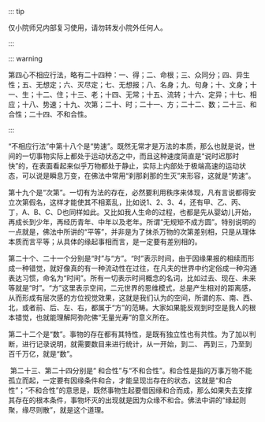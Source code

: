 ::: tip

仅小院师兄内部复习使用，请勿转发小院外任何人。

:::

::: warning

第四心不相应行法，略有二十四种：一、得；二、命根；三、众同分；四、异生性；五、无想定；六、灭尽定；七、无想报；八、名身；九、句身；十、文身；十一、生；十二、住；十三、老；十四、无常；十五、流转；十六、定异；十七、相应；十八、势速；十九、次第；二十、时；二十一、方；二十二、数；二十三、和合性；二十四、不和合性。

:::

​         “不相应行法”中第十八个是“势速”。既然无常才是万法的本质，那么也就是说，世间的一切事物实际上都处于运动状态之中，而且这种速度简直是“说时迟那时快”的，在表面看起来似乎万物都处于静止，实际上内部处于极端高速的运动状态，可以说是瞬息万变，在佛法中常用“刹那刹那的生灭”来形容，这就是“势速”。

​         第十九个是“次第”。一切有为法的存在，必然要利用秩序来体现，凡有言说都得安立次第假名，这样才能使其不相紊乱，比如说1、2、3、4，还有甲、乙、丙、丁，A、B、C、D也同样如此。又比如我人生命的过程，也都是先从婴幼儿开始，再成长到少年，再经历青年、中年以及老年。所谓“无规矩不成方圆”。特别说明的一点就是，佛法中所讲的“平等”，并非是为了抹杀万物的次第差别相，只是从理体本质而言平等；从具体的缘起事相而言，是一定要有差别相的。

​         第二十个、二十一个分别是“时”与“方”。“时”表示时间，由于因缘果报的相续而形成一种错觉，就好像真的有一种流动性在过往，在凡夫的世界中约定俗成一种沟通表达习惯，命名为“时间”。所有一切表示时间概念的名词，比如过去、现在、未来等就是“时”。“方”这里表示空间，二元世界的思维模式，总是产生相对的距离感，从而形成有层次感的方位视觉效果，这就是我们认为的空间，所谓的东、南、西、北，或者前、后、左、右，都属于“方”的范畴。大家如果能反观到时空是我人的根本错觉，也就能理解阿弥陀佛“无量光寿”的意义所在。

​         第二十二个是“数”。事物的存在都有其特性，是既有独立性也有共性。为了加以判断，进行记录说明，就需要数目来进行统计，从一开始，到二、 再到三，乃至到百千万亿，就是“数”。

​         第二十三、第二十四分别是“ 和合性”与“不和合性”。和合性是指的万事万物不能孤立而起，一定要有因缘条件和合，才能呈现岀存在的状态，这就是“和合性”；“不和合性”的意思是，既然事物生起要借因缘和合而成，那么如果失去支撑其存在的根本条件，事物坏灭的出现就是因为众缘不和合。佛法中讲的“缘起则聚，缘尽则散”，就是这个道理。
